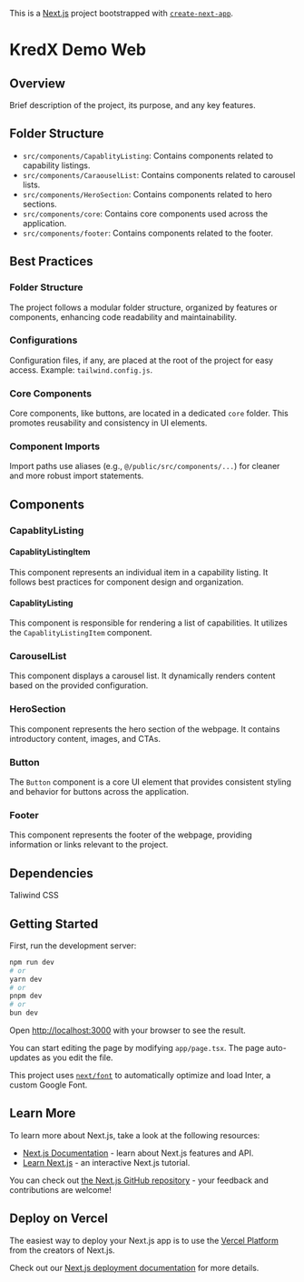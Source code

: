 This is a [Next.js](https://nextjs.org/) project bootstrapped with [`create-next-app`](https://github.com/vercel/next.js/tree/canary/packages/create-next-app).

# KredX Demo Web

## Overview

Brief description of the project, its purpose, and any key features.

## Folder Structure

- `src/components/CapablityListing`: Contains components related to capability listings.
- `src/components/CaraouselList`: Contains components related to carousel lists.
- `src/components/HeroSection`: Contains components related to hero sections.
- `src/components/core`: Contains core components used across the application.
- `src/components/footer`: Contains components related to the footer.

## Best Practices

### Folder Structure

The project follows a modular folder structure, organized by features or components, enhancing code readability and maintainability.

### Configurations

Configuration files, if any, are placed at the root of the project for easy access. Example: `tailwind.config.js`.

### Core Components

Core components, like buttons, are located in a dedicated `core` folder. This promotes reusability and consistency in UI elements.

### Component Imports

Import paths use aliases (e.g., `@/public/src/components/...`) for cleaner and more robust import statements.

## Components

### CapablityListing

#### CapablityListingItem

This component represents an individual item in a capability listing. It follows best practices for component design and organization.

#### CapablityListing

This component is responsible for rendering a list of capabilities. It utilizes the `CapablityListingItem` component.

### CarouselList

This component displays a carousel list. It dynamically renders content based on the provided configuration.

### HeroSection

This component represents the hero section of the webpage. It contains introductory content, images, and CTAs.

### Button

The `Button` component is a core UI element that provides consistent styling and behavior for buttons across the application.

### Footer

This component represents the footer of the webpage, providing information or links relevant to the project.

## Dependencies

Taliwind CSS

## Getting Started

First, run the development server:

```bash
npm run dev
# or
yarn dev
# or
pnpm dev
# or
bun dev
```

Open [http://localhost:3000](http://localhost:3000) with your browser to see the result.

You can start editing the page by modifying `app/page.tsx`. The page auto-updates as you edit the file.

This project uses [`next/font`](https://nextjs.org/docs/basic-features/font-optimization) to automatically optimize and load Inter, a custom Google Font.

## Learn More

To learn more about Next.js, take a look at the following resources:

- [Next.js Documentation](https://nextjs.org/docs) - learn about Next.js features and API.
- [Learn Next.js](https://nextjs.org/learn) - an interactive Next.js tutorial.

You can check out [the Next.js GitHub repository](https://github.com/vercel/next.js/) - your feedback and contributions are welcome!

## Deploy on Vercel

The easiest way to deploy your Next.js app is to use the [Vercel Platform](https://vercel.com/new?utm_medium=default-template&filter=next.js&utm_source=create-next-app&utm_campaign=create-next-app-readme) from the creators of Next.js.

Check out our [Next.js deployment documentation](https://nextjs.org/docs/deployment) for more details.
